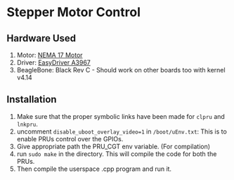 # Stepper Motor Control

## Hardware Used

1. Motor: [NEMA 17 Motor]()
2. Driver: [EasyDriver A3967](https://robu.in/product/a3967-stepper-motor-driver-arduino/?gclid=CjwKCAjwgqbpBRAREiwAF046JYSdPNtmWnLB-B5GdAOZVuz6yiG3S-pwGJytae9ZFsmyN62aE_GSYxoCx_8QAvD_BwE)
3. BeagleBone: Black Rev C - Should work on other boards too with kernel v4.14


## Installation
1. Make sure that the proper symbolic links have been made for `clpru` and `lnkpru`. 
2. uncomment `disable_uboot_overlay_video=1` in `/boot/uEnv.txt`: This is to enable PRUs control over the GPIOs.
3. Give appropriate path the PRU_CGT env variable. (For compilation)
4. run `sudo make` in the directory. This will compile the code for both the PRUs.
5. Then compile the userspace .cpp program and run it.
